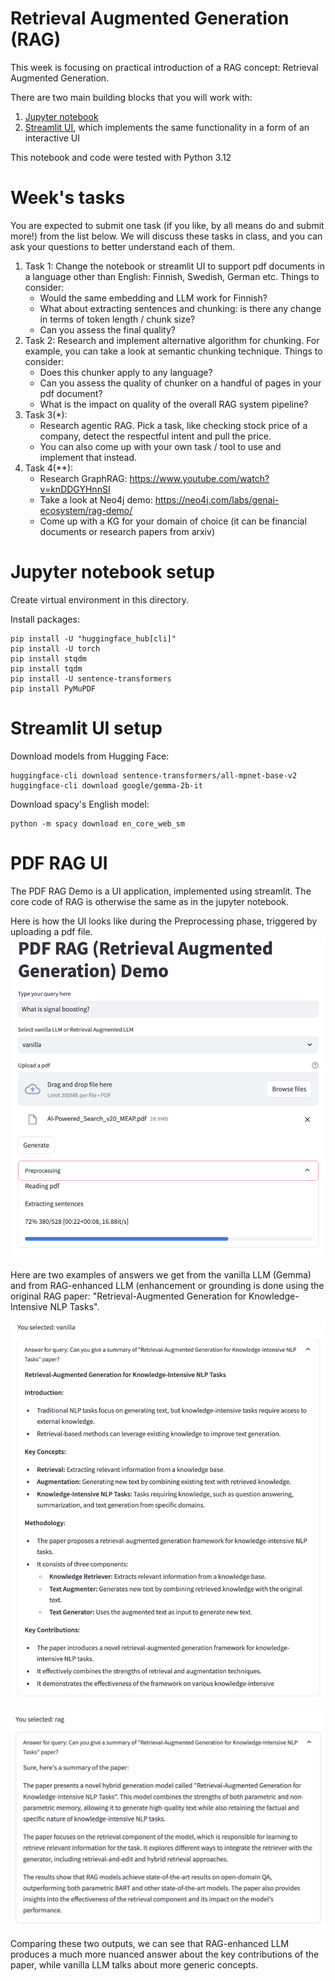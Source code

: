 # Retrieval Augmented Generation (RAG)
This week is focusing on practical introduction of a RAG concept: Retrieval Augmented Generation.

There are two main building blocks that you will work with:
1. [Jupyter notebook](00_simple_local_rag.ipynb)
2. [Streamlit UI](pdf_rag_ui.py), which implements the same functionality in a form of an interactive UI

This notebook and code were tested with Python 3.12

# Week's tasks
You are expected to submit one task (if you like, by all means do and submit more!) from the list below.
We will discuss these tasks in class, and you can ask your questions to better understand each of them.

1. Task 1: Change the notebook or streamlit UI to support pdf documents in a language other than English: Finnish, Swedish, German etc. Things to consider:
   * Would the same embedding and LLM work for Finnish?
   * What about extracting sentences and chunking: is there any change in terms of token length / chunk size?
   * Can you assess the final quality?
2. Task 2: Research and implement alternative algorithm for chunking. For example, you can take a look at semantic chunking technique. Things to consider:
   * Does this chunker apply to any language?
   * Can you assess the quality of chunker on a handful of pages in your pdf document?
   * What is the impact on quality of the overall RAG system pipeline?
3. Task 3(*):
   * Research agentic RAG. Pick a task, like checking stock price of a company, detect the respectful intent and pull the price.
   * You can also come up with your own task / tool to use and implement that instead. 
4. Task 4(**):
   * Research GraphRAG: https://www.youtube.com/watch?v=knDDGYHnnSI
   * Take a look at Neo4j demo: https://neo4j.com/labs/genai-ecosystem/rag-demo/
   * Come up with a KG for your domain of choice (it can be financial documents or research papers from arxiv)

# Jupyter notebook setup
Create virtual environment in this directory.

Install packages:
```
pip install -U "huggingface_hub[cli]"
pip install -U torch
pip install stqdm
pip install tqdm
pip install -U sentence-transformers
pip install PyMuPDF
```
# Streamlit UI setup
Download models from Hugging Face:
```
huggingface-cli download sentence-transformers/all-mpnet-base-v2
huggingface-cli download google/gemma-2b-it
```

Download spacy's English model:
```
python -m spacy download en_core_web_sm
```

# PDF RAG UI
The PDF RAG Demo is a UI application, implemented using streamlit. The core code of RAG is otherwise the same as in the
jupyter notebook.

Here is how the UI looks like during the Preprocessing phase, triggered by uploading a pdf file.
![PDF RAG Demo](img/pdf_rag_ui_preprocessing.png)

Here are two examples of answers we get from the vanilla LLM (Gemma) and from RAG-enhanced LLM (enhancement or
grounding is done using the original RAG paper: "Retrieval-Augmented Generation for Knowledge-Intensive NLP Tasks".

![vanilla LLM answer](img/vanilla_llm_summarize_paper.png)

![RAG LLM answer](img/rag_summarize_paper.png)

Comparing these two outputs, we can see that RAG-enhanced LLM produces a much more nuanced answer about 
the key contributions of the paper, while vanilla LLM talks about more generic concepts.